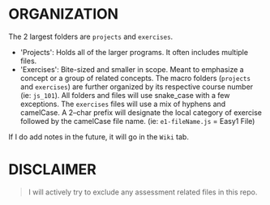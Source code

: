 <!---------------------->
# ORGANIZATION
<!---------------------->
The 2 largest folders are `projects` and `exercises`.
  - 'Projects': Holds all of the larger programs. It often includes multiple files.
  - 'Exercises': Bite-sized and smaller in scope. Meant to emphasize a concept or a group of related concepts.
The macro folders (`projects` and `exercises`) are further organized by its respective course number (ie: `js_101`). All folders and files will use snake_case with a few exceptions. The `exercises` files will use a mix of hyphens and camelCase. A 2–char prefix will designate the local category of exercise followed by the camelCase file name. (ie: `e1-fileName.js` = Easy1 File)

If I do add notes in the future, it will go in the `Wiki` tab.

<!---------------------->
# DISCLAIMER
<!---------------------->
> I will actively try to exclude any assessment related files in this repo.
